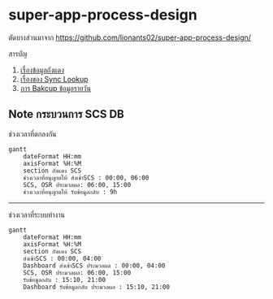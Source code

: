 # super-app-process-design  

ตัดบางส่วนมาจาก https://github.com/lionants02/super-app-process-design/  

สารบัญ
1. [เรื่องข้อมูลถังแดง](scs_db/README.md)
2. [เรื่องของ Sync Lookup](sync_loockup/README.md)
3. [การ Bakcup ข้อมูลรายวัน](daily_sync/README.md)

Note กระบวนการ SCS DB  
---
ช่วงเวลาที่ตกลงกัน
```mermaid
gantt
    dateFormat HH:mm
    axisFormat %H:%M
    section ถังแดง SCS
    ช่วงเวลาที่อนุญาตให้ ส่งเข้าSCS : 00:00, 06:00
    SCS, OSR ประมวลผล: 06:00, 15:00
    ช่วงเวลาที่อนุญาตให้ รับข้อมูลกลับ : 9h
```
---
ช่วงเวลาที่ระบบทำงาน
```mermaid
gantt
    dateFormat HH:mm
    axisFormat %H:%M
    section ถังแดง SCS
    ส่งเข้าSCS : 00:00, 04:00
    Dashboard ส่งเข้าSCS ประมวลผล : 00:00, 04:00
    SCS, OSR ประมวลผล: 06:00, 15:00
    รับข้อมูลกลับ : 15:10, 21:00
    Dashboard รับข้อมูลกลับ ประมวลผล : 15:10, 21:00
```